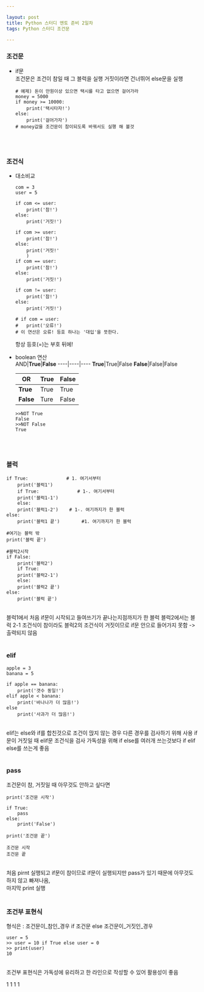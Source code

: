 ```yaml
---

layout: post
title: Python 스터디 멘토 준비 2일차
tags: Python 스터디 조건문

---
```


### 조건문
* if문<br/>
	조건문은 조건이 참일 때 그 블럭을 실행
	거짓이라면 건너뛰어 else문을 실행<br/>
	```
	# 예제) 돈이 만원이상 있으면 택시를 타고 없으면 걸어가라
	money = 5000
	if money >= 10000:
		print('택시타자!')
	else:
		print('걸어가자')
	# money값을 조건문이 참이되도록 바꿔서도 실행 해 볼것
	```
	<br/><br/>

### 조건식
* 대소비교<br/>
	```
	com = 3
	user = 5

	if com <= user:
		print('참!')
	else:
		print('거짓!')

	if com >= user:
		print('참!')
	else:
		print('거짓!'
		)
	if com == user:
		print('참!')
	else:
		print('거짓!')

	if com != user:
		print('참!')
	else:
		print('거짓!')

	# if com = user:
	#	print('오류!')
	# 이 연산은 오류! 등호 하나는 '대입'을 뜻한다.
	```
	항상 등호(=)는 부호 뒤에!
	<br/>
* boolean 연산<br/>
	AND|**True**|**False**
	----|----|----
	**True**|True|False
	**False**|False|False

	OR|**True**|**False**
	----|----|----
	**True**|True|True
	**False**|Ture|False

	```
	>>NOT True
	False
	>>NOT False
	True
	```  
	<br/><br/>
### 블럭

```
if True:			  # 1. 여기서부터
    print('블럭1')
    if True:			  # 1-. 여기서부터
	print('블럭1-1')
    else:
	print('블럭1-2')	  # 1-. 여기까지가 한 블럭
else:
    print('블럭1 끝')		  #1. 여기까지가 한 블럭

#여기는 블럭 밖
print('블럭 끝')

#블럭2시작
if False:
    print('블럭2')	
    if True:
	print('블럭2-1')
    else:
	print('블럭2 끝')
else:
    print('블럭 끝')
```
<br/>
블럭1에서 처음 if문이 시작되고 들여쓰기가 끝나는지점까지가 한 블럭
블럭2에서는 블럭 2-1 조건식이 참이라도 블럭2의 조건식이 거짓이므로 if문 안으로 들어가지 못함 -> 출력되지 않음<br/><br/>

### elif

```
apple = 3
banana = 5

if apple == banana:
	print('갯수 동일!')
elif apple < banana:
	print('바나나가 더 많음!')
else
	print('사과가 더 많음!')
```
<br/>
elif는 else와 if를 합친것으로 조건이 맍지 않는 경우 다른 경우를 검사하기 위해 사용
if문이 거짓일 때 elif문 조건식을 검사
가독성을 위해 if else를 여러개 쓰는것보다 if elif else를 쓰는게 좋음<br/><br/>

### pass
조건문이 참, 거짓일 때 아무것도 안하고 싶다면<br/>

```
print('조건문 시작')

if True:
	pass
else:
	print('False')

print('조건문 끝')

조건문 시작
조건문 끝
```
<br/>
처음 pirnt 실행되고 if문이 참이므로 if문이 실행되지만 pass가 있기 때문에 아무것도 하지 않고 빠져나옴,<br/>
마지막 print 실행<br/><br/>

### 조건부 표현식
형식은
: 조건문이_참인_경우 if 조건문 else 조건문이_거짓인_경우<br/>

```
user = 5
>> user = 10 if True else user = 0
>> print(user)
10
```
<br/>
조건부 표현식은 가독성에 유리하고 한 라인으로 작성할 수 있어 활용성이 좋음<br/>

1
1
1
1
